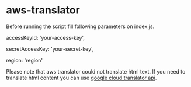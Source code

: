 # aws-translator

Before running the script fill following parameters on index.js.


accessKeyId: 'your-access-key',

secretAccessKey: 'your-secret-key',

region: 'region'


Please note that aws translator could not translate html text. 
If you need to translate html content you can use [google cloud translator api](https://github.com/alcnsahin/google-translator-api-example).
